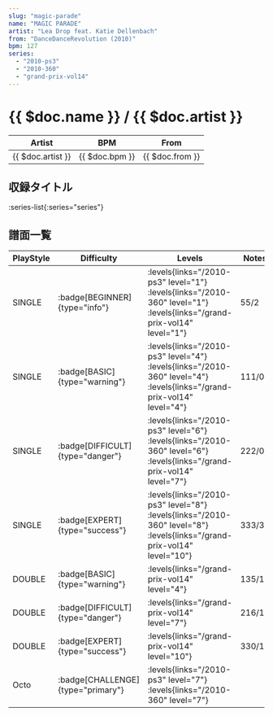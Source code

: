 ```yaml
---
slug: "magic-parade"
name: "MAGIC PARADE"
artist: "Lea Drop feat. Katie Dellenbach"
from: "DanceDanceRevolution (2010)"
bpm: 127
series:
  - "2010-ps3"
  - "2010-360"
  - "grand-prix-vol14"
---
```


# {{ $doc.name }} / {{ $doc.artist }}

|Artist|BPM|From|
|------|---|----|
|{{ $doc.artist }}|{{ $doc.bpm }}|{{ $doc.from }}|

## 収録タイトル

:series-list{:series="series"}

## 譜面一覧

|PlayStyle|Difficulty|Levels|Notes|Movie|
|---------|----------|------|-----|-----|
|SINGLE| :badge[BEGINNER]{type="info"}| :levels{links="/2010-ps3" level="1"} :levels{links="/2010-360" level="1"} :levels{links="/grand-prix-vol14" level="1"}|55/2||
|SINGLE| :badge[BASIC]{type="warning"}| :levels{links="/2010-ps3" level="4"} :levels{links="/2010-360" level="4"} :levels{links="/grand-prix-vol14" level="4"}|111/0||
|SINGLE| :badge[DIFFICULT]{type="danger"}| :levels{links="/2010-ps3" level="6"} :levels{links="/2010-360" level="6"} :levels{links="/grand-prix-vol14" level="7"}|222/0||
|SINGLE| :badge[EXPERT]{type="success"}| :levels{links="/2010-ps3" level="8"} :levels{links="/2010-360" level="8"} :levels{links="/grand-prix-vol14" level="10"}|333/3||
|DOUBLE| :badge[BASIC]{type="warning"}| :levels{links="/grand-prix-vol14" level="4"}|135/10||
|DOUBLE| :badge[DIFFICULT]{type="danger"}| :levels{links="/grand-prix-vol14" level="7"}|216/12||
|DOUBLE| :badge[EXPERT]{type="success"}| :levels{links="/grand-prix-vol14" level="10"}|330/16||
|Octo| :badge[CHALLENGE]{type="primary"}| :levels{links="/2010-ps3" level="7"} :levels{links="/2010-360" level="7"}|||
